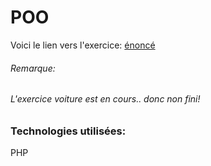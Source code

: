 # POO

Voici le lien vers l'exercice: [énoncé](https://github.com/becodeorg/BXLAnderlecht/tree/master/10-POO)<br/>

###### Remarque:
###### L'exercice voiture est en cours.. donc non fini!

### Technologies utilisées:
PHP <br/>
